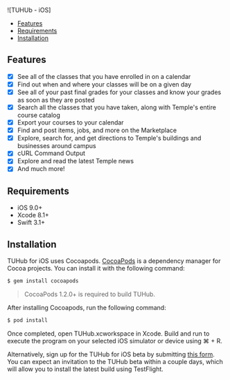 ![TUHUb - iOS]

- [Features](#features)
- [Requirements](#requirements)
- [Installation](#installation)

## Features

- [x] See all of the classes that you have enrolled in on a calendar
- [x] Find out when and where your classes will be on a given day
- [x] See all of your past final grades for your classes and know your grades as soon as they are posted
- [x] Search all the classes that you have taken, along with Temple's entire course catalog
- [x] Export your courses to your calendar
- [x] Find and post items, jobs, and more on the Marketplace
- [x] Explore, search for, and get directions to Temple's buildings and businesses around campus
- [x] cURL Command Output
- [x] Explore and read the latest Temple news
- [x] And much more!

## Requirements

- iOS 9.0+
- Xcode 8.1+
- Swift 3.1+

## Installation

TUHub for iOS uses Cocoapods. [CocoaPods](http://cocoapods.org) is a dependency manager for Cocoa projects. You can install it with the following command:

```bash
$ gem install cocoapods
```

> CocoaPods 1.2.0+ is required to build TUHub.

After installing Cocoapods, run the following command:

```bash
$ pod install
```

Once completed, open TUHub.xcworkspace in Xcode. Build and run to execute the program on your selected iOS simulator or device using ⌘ + R.

Alternatively, sign up for the TUHub for iOS beta by submitting [this form](https://goo.gl/forms/4c9v2lC3M4cJmjPR2). You can expect an invitation to the TUHub beta within a couple days, which will allow you to install the latest build using TestFlight.
